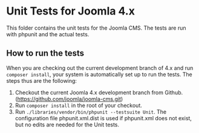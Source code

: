 # Unit Tests for Joomla 4.x

This folder contains the unit tests for the Joomla CMS. The tests are run with phpunit and the actual tests.

## How to run the tests

When you are checking out the current development branch of 4.x and run `composer install`, your system is automatically set up to run the tests. The steps thus are the following:

1. Checkout the current Joomla 4.x development branch from Github. (https://github.com/joomla/joomla-cms.git)
2. Run `composer install` in the root of your checkout.
3. Run `./libraries/vendor/bin/phpunit --testsuite Unit`. The configuration file phpunit.xml.dist is used if phpunit.xml does not exist, but no edits are needed for the Unit tests.
